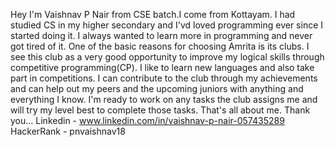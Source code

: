 Hey I'm Vaishnav P Nair from CSE batch.I come from Kottayam. I had studied CS in my higher secondary and I'vd loved programming ever since I started doing it. I always wanted to learn more in programming and never got tired of it. One of the basic reasons for choosing Amrita is its clubs. I see this club as a very good opportunity to improve my logical skills through competitive programming(CP). I like to learn new languages and also take part in competitions. I can contribute to the club through my achievements and can help out my peers and the upcoming juniors with anything and everything I know. I'm ready to work on any tasks the club assigns me and will try my level best to complete those tasks. That's all about me. Thank you...
Linkedin - www.linkedin.com/in/vaishnav-p-nair-057435289
HackerRank - pnvaishnav18
